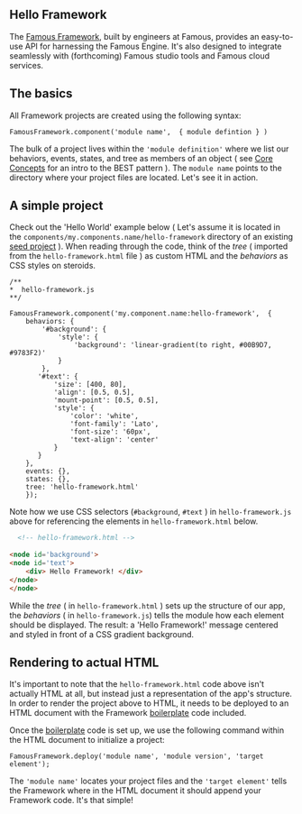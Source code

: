 ## Hello Framework

The [Famous Framework](https://github.com/Famous/framework), built by engineers at Famous, provides an easy-to-use API for harnessing the Famous Engine. It's also designed to integrate seamlessly with (forthcoming) Famous studio tools and Famous cloud services.

## The basics

All Framework projects are created using the following syntax:
 
    FamousFramework.component('module name',  { module defintion } ) 

The bulk of a project lives within the `'module definition'` where we list our behaviors, events, states, and tree as members of an object ( see [Core Concepts](core-concepts.md) for an intro to the BEST pattern ). The `module name` points to the directory where your project files are located. Let's see it in action. 

## A simple project

Check out the 'Hello World' example below ( Let's assume it is located in the `components/my.components.name/hello-framework` directory of an existing [seed project](getting-started.md) ). When reading through the code, think of the _tree_ ( imported from the `hello-framework.html` file ) as custom HTML and the _behaviors_ as CSS styles on steroids. 

    /**
    *  hello-framework.js
    **/
    
    FamousFramework.component('my.component.name:hello-framework',  {
        behaviors: {
            '#background': {
                'style': {
                    'background': 'linear-gradient(to right, #00B9D7, #9783F2)'
                }
            },
           '#text': {
               'size': [400, 80],
               'align': [0.5, 0.5],
               'mount-point': [0.5, 0.5],
               'style': {
                   'color': 'white',
                   'font-family': 'Lato',
                   'font-size': '60px',
                   'text-align': 'center'
               }
           }
        },
        events: {},
        states: {},
        tree: 'hello-framework.html'
        });
    
Note how we use CSS selectors (`#background`, `#text` ) in `hello-framework.js` above for referencing the elements in `hello-framework.html` below.

``` html
  <!-- hello-framework.html -->
    
<node id='background'>
<node id='text'> 
    <div> Hello Framework! </div>
</node>
</node>
```

While the _tree_ ( in `hello-framework.html` ) sets up the structure of our app, the _behaviors_ ( in `hello-framework.js`) tells the module how each element should be displayed. The result: a 'Hello Framework!' message centered and styled in front of  a CSS gradient background. 

## Rendering to actual HTML 

It's important to note that the `hello-framework.html` code above isn't actually HTML at all, but instead just a representation of the app's structure. In order to render the project above to HTML, it needs to be deployed to an HTML document with the Framework [boilerplate]() code included. 

Once the [boilerplate]() code is set up, we use the following command within the HTML document to initialize a project:

    FamousFramework.deploy('module name', 'module version', 'target element');

The `'module name'`  locates your project files and the `'target element'` tells the Framework where in the HTML document it should append your Framework code. It's that simple!


        
